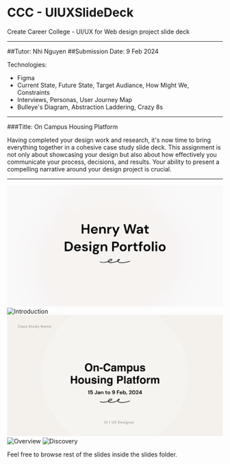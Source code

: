 # CCC - UIUXSlideDeck
Create Career College - UI/UX for Web design project slide deck

---

##Tutor: Nhi Nguyen
##Submission Date: 9 Feb 2024

Technologies:
- Figma
- Current State, Future State, Target Audiance, How Might We, Constraints
- Interviews, Personas, User Journey Map
- Bulleye's Diagram, Abstraction Laddering, Crazy 8s

---

###Title: On Campus Housing Platform

<p>Having completed your design work and research, it's now time to bring everything together in a cohesive case study slide deck. This assignment is not only about showcasing your design but also about how effectively you communicate your process, decisions, and results. Your ability to present a compelling narrative around your design project is crucial.</p>

---
![Cover](/slides/1%20Deck%20Cover%20Page.png)
![Introduction](/slides/2%20Introduction.png)
![CaseStudy](/slides/3%20Case%20Study%20Cover.png)
![Overview](/slides/4%20Overview.png)
![Discovery](/slides/5%20Discovery.png)

Feel free to browse rest of the slides inside the slides folder.